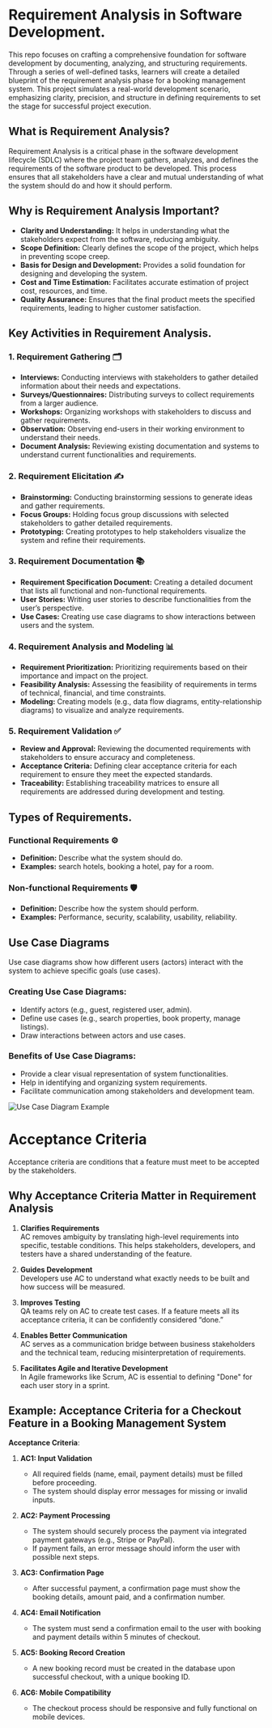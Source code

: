 # Requirement Analysis in Software Development.
This repo focuses on crafting a comprehensive foundation for software development by documenting, analyzing, and structuring requirements. Through a series of well-defined tasks, learners will create a detailed blueprint of the requirement analysis phase for a booking management system. This project simulates a real-world development scenario, emphasizing clarity, precision, and structure in defining requirements to set the stage for successful project execution.

## What is Requirement Analysis?
Requirement Analysis is a critical phase in the software development lifecycle (SDLC) where the project team gathers, analyzes, and defines the requirements of the software product to be developed. This process ensures that all stakeholders have a clear and mutual understanding of what the system should do and how it should perform.

## Why is Requirement Analysis Important?

- **Clarity and Understanding:** It helps in understanding what the stakeholders expect from the software, reducing ambiguity.
- **Scope Definition:** Clearly defines the scope of the project, which helps in preventing scope creep.
- **Basis for Design and Development:** Provides a solid foundation for designing and developing the system.
- **Cost and Time Estimation:** Facilitates accurate estimation of project cost, resources, and time.
- **Quality Assurance:** Ensures that the final product meets the specified requirements, leading to higher customer satisfaction.

## Key Activities in Requirement Analysis.

### 1. Requirement Gathering 🗂️
- **Interviews:** Conducting interviews with stakeholders to gather detailed information about their needs and expectations.
- **Surveys/Questionnaires:** Distributing surveys to collect requirements from a larger audience.
- **Workshops:** Organizing workshops with stakeholders to discuss and gather requirements.
- **Observation:** Observing end-users in their working environment to understand their needs.
- **Document Analysis:** Reviewing existing documentation and systems to understand current functionalities and requirements.
### 2. Requirement Elicitation ✍️
- **Brainstorming:** Conducting brainstorming sessions to generate ideas and gather requirements.
- **Focus Groups:** Holding focus group discussions with selected stakeholders to gather detailed requirements.
- **Prototyping:** Creating prototypes to help stakeholders visualize the system and refine their requirements.
### 3. Requirement Documentation 📚
- **Requirement Specification Document:** Creating a detailed document that lists all functional and non-functional requirements.
- **User Stories:** Writing user stories to describe functionalities from the user’s perspective.
- **Use Cases:** Creating use case diagrams to show interactions between users and the system.
### 4. Requirement Analysis and Modeling 📊
- **Requirement Prioritization:** Prioritizing requirements based on their importance and impact on the project.
- **Feasibility Analysis:** Assessing the feasibility of requirements in terms of technical, financial, and time constraints.
- **Modeling:** Creating models (e.g., data flow diagrams, entity-relationship diagrams) to visualize and analyze requirements.
### 5. Requirement Validation ✅
- **Review and Approval:** Reviewing the documented requirements with stakeholders to ensure accuracy and completeness.
- **Acceptance Criteria:** Defining clear acceptance criteria for each requirement to ensure they meet the expected standards.
- **Traceability:** Establishing traceability matrices to ensure all requirements are addressed during development and testing.

## Types of Requirements.
### Functional Requirements ⚙️
- **Definition:** Describe what the system should do.
- **Examples:** search hotels, booking a hotel, pay for a room.

### Non-functional Requirements 🛡️
- **Definition:** Describe how the system should perform.
- **Examples:** Performance, security, scalability, usability, reliability.

## Use Case Diagrams

Use case diagrams show how different users (actors) interact with the system to achieve specific goals (use cases).

### Creating Use Case Diagrams:

- Identify actors (e.g., guest, registered user, admin).
- Define use cases (e.g., search properties, book property, manage listings).
- Draw interactions between actors and use cases.

### Benefits of Use Case Diagrams:

- Provide a clear visual representation of system functionalities.
- Help in identifying and organizing system requirements.
- Facilitate communication among stakeholders and development team.

![Use Case Diagram Example](https://drive.google.com/file/d/1XXrzffWoE4RFqShNE8CNqJqbHXJ32DJf/view?usp=drive_link)

# Acceptance Criteria
Acceptance criteria are conditions that a feature must meet to be accepted by the stakeholders.

## Why Acceptance Criteria Matter in Requirement Analysis

1. **Clarifies Requirements**  
   AC removes ambiguity by translating high-level requirements into specific, testable conditions. This helps stakeholders, developers, and testers have a shared understanding of the feature.

2. **Guides Development**  
   Developers use AC to understand what exactly needs to be built and how success will be measured.

3. **Improves Testing**  
   QA teams rely on AC to create test cases. If a feature meets all its acceptance criteria, it can be confidently considered “done.”

4. **Enables Better Communication**  
   AC serves as a communication bridge between business stakeholders and the technical team, reducing misinterpretation of requirements.

5. **Facilitates Agile and Iterative Development**  
   In Agile frameworks like Scrum, AC is essential to defining "Done" for each user story in a sprint.

## Example: Acceptance Criteria for a Checkout Feature in a Booking Management System

**Acceptance Criteria**:

1. **AC1: Input Validation**  
   - All required fields (name, email, payment details) must be filled before proceeding.
   - The system should display error messages for missing or invalid inputs.

2. **AC2: Payment Processing**  
   - The system should securely process the payment via integrated payment gateways (e.g., Stripe or PayPal).
   - If payment fails, an error message should inform the user with possible next steps.

3. **AC3: Confirmation Page**  
   - After successful payment, a confirmation page must show the booking details, amount paid, and a confirmation number.

4. **AC4: Email Notification**  
   - The system must send a confirmation email to the user with booking and payment details within 5 minutes of checkout.

5. **AC5: Booking Record Creation**  
   - A new booking record must be created in the database upon successful checkout, with a unique booking ID.

6. **AC6: Mobile Compatibility**  
   - The checkout process should be responsive and fully functional on mobile devices.


